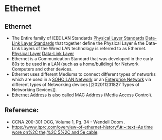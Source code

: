 # Ethernet

## Ethernet

* The Entire family of IEEE LAN Standards [Physical Layer Standards](untitled-23.md) [Data-Link Layer Standards](untitled-24.md) that together define the Physical Layer & the Data-Link Layers of the Wired LAN technology is referred to as Ethernet.  [Physical Layer](untitled-19.md) [Data-Link Layer](untitled-18.md)
* Ethernet is a Communication Standard that was developed in the early 80s to be used in a LAN \(such as a home/building\) for Network Computers and other devices. 
* Ethernet uses different Mediums to connect different types of networks which are used in a [SOHO LAN Network](untitled-21.md) or an [Enterprise Network](untitled-22.md) via different types of Networking devices \[\[202011231827 Types of Networking Devices\]\].
* [Ethernet Address](untitled-32.md) is also called MAC Address \(Media Access Control\).

## Reference:

* CCNA 200-301 OCG, Volume 1, Pg. 34 - Wendell Odom . 
* [https://www.itprc.com/overview-of-ethernet-history/\#:~:text=As time wore on%2C the,%2C 5%2C and 5e cable](https://www.itprc.com/overview-of-ethernet-history/#:~:text=As%20time%20wore%20on%2C%20the,%2C%205%2C%20and%205e%20cable).

